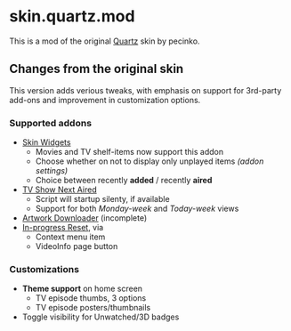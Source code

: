 # skin.quartz.mod
This is a mod of the original [Quartz]() skin by pecinko.

## Changes from the original skin
This version adds verious tweaks, with emphasis on support for 3rd-party add-ons and improvement in customization options.

### Supported addons
- [Skin Widgets](http://forum.xbmc.org/showthread.php?tid=142389)
    - Movies and TV shelf-items now support this addon
    - Choose whether on not to display only unplayed items *(addon settings)*
    - Choice between recently **added** / recently **aired**
- [TV Show Next Aired](http://forum.xbmc.org/showthread.php?tid=186090)
    - Script will startup silenty, if available
    - Support for both *Monday-week* and *Today-week* views
- [Artwork Downloader](http://forum.xbmc.org/showthread.php?tid=114633) (incomplete)
- [In-progress Reset](https://github.com/amitkeret/script.module.inprogressreset), via
    - Context menu item
    - VideoInfo page button

### Customizations
- **Theme support** on home screen
    - TV episode thumbs, 3 options
    - TV episode posters/thumbnails
- Toggle visibility for Unwatched/3D badges
